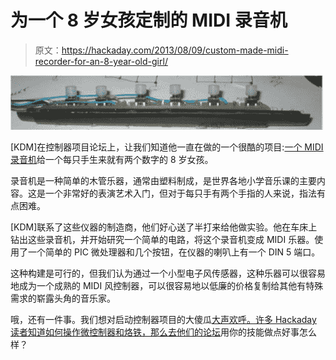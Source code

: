 # 为一个 8 岁女孩定制的 MIDI 录音机

> 原文：<https://hackaday.com/2013/08/09/custom-made-midi-recorder-for-an-8-year-old-girl/>

![recorder](img/2001faf6ba5f9fa9ee625e11cdbb5e45.png)

[KDM]在控制器项目论坛上，让我们知道他一直在做的一个很酷的项目:[一个 MIDI 录音机](http://thecontrollerproject.com/forum/viewtopic.php?f=4&t=43&p=268#p268)给一个每只手生来就有两个数字的 8 岁女孩。

录音机是一种简单的木管乐器，通常由塑料制成，是世界各地小学音乐课的主要内容。这是一个非常好的表演艺术入门，但对于每只手有两个手指的人来说，指法有点困难。

[KDM]联系了这些仪器的制造商，他们好心送了半打来给他做实验。他在车床上钻出这些录音机，并开始研究一个简单的电路，将这个录音机变成 MIDI 乐器。使用了一个简单的 PIC 微处理器和几个按钮，在仪器的喇叭上有一个 DIN 5 端口。

这种构建是可行的，但我们认为通过一个小型电子风传感器，这种乐器可以很容易地成为一个成熟的 MIDI 风控制器，可以很容易地以低廉的价格复制给其他有特殊需求的崭露头角的音乐家。

哦，还有一件事。我们想对启动控制器项目的大傻瓜[大声欢呼。许多 Hackaday 读者知道如何操作微控制器和烙铁，那么](http://hackaday.com/2013/06/20/building-custom-game-controllers-for-people-with-physical-disabilities/)[去他们的论坛](http://thecontrollerproject.com/forum/)用你的技能做点好事怎么样？